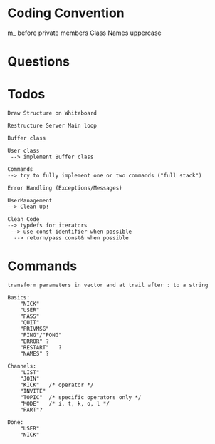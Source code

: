 # Coding Convention
m_ before private members
Class Names uppercase

# Questions

# Todos

    Draw Structure on Whiteboard

    Restructure Server Main loop
    
    Buffer class

    User class
     --> implement Buffer class

	Commands
    --> try to fully implement one or two commands ("full stack")
	
	Error Handling (Exceptions/Messages)

    UserManagement
    --> Clean Up!
    
    Clean Code
    --> typdefs for iterators
     --> use const identifier when possible
      --> return/pass const& when possible

# Commands
    transform parameters in vector and at trail after : to a string

    Basics:
        "NICK"
        "USER"
        "PASS"
        "QUIT"
        "PRIVMSG"
        "PING"/"PONG"
        "ERROR" ?
        "RESTART"	?
        "NAMES" ?

    Channels:
        "LIST"
        "JOIN"
        "KICK"   /* operator */
        "INVITE"
        "TOPIC"  /* specific operators only */
        "MODE"   /* i, t, k, o, l */
        "PART"?

    Done:
        "USER"
        "NICK"
